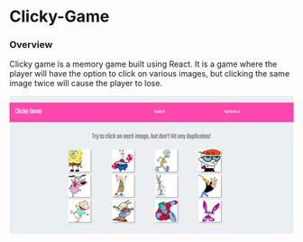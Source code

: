 # Clicky-Game

### Overview

Clicky game is a memory game built using React. It is a game where the player will have the option to click on various images, but clicking the same image twice will cause the player to lose.

![Screenshot](https://github.com/Nikee-R/Clicky-Game/blob/master/public/images/ClickyGameSS.png?raw=true)
